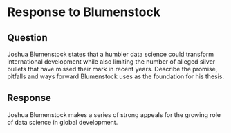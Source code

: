 # Response to Blumenstock

## Question
Joshua Blumenstock states that a humbler data science could transform international development while also limiting the number of alleged silver bullets that have missed their mark in recent years. Describe the promise, pitfalls and ways forward Blumenstock uses as the foundation for his thesis.

## Response
Joshua Blumenstock makes a series of strong appeals for the growing role of data science in global development.
